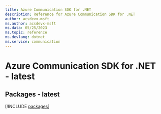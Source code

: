 ```yaml
---
title: Azure Communication SDK for .NET
description: Reference for Azure Communication SDK for .NET
author: acsdevx-msft
ms.author: acsdevx-msft
ms.data: 05/25/2023
ms.topic: reference
ms.devlang: dotnet
ms.service: communication
---
```

# Azure Communication SDK for .NET - latest
## Packages - latest
[!INCLUDE [packages](communication-index.md)]